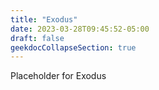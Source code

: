 ```yaml
---
title: "Exodus"
date: 2023-03-28T09:45:52-05:00
draft: false
geekdocCollapseSection: true
---
```


Placeholder for Exodus

